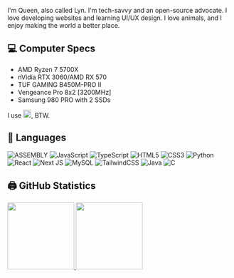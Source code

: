 I'm Queen, also called Lyn. I'm tech-savvy and an open-source advocate. I love developing websites and learning UI/UX design. I love animals, and I enjoy making the world a better place. 

## 💻 Computer Specs
- AMD Ryzen 7 5700X
- nVidia RTX 3060/AMD RX 570
- TUF GAMING B450M-PRO II
- Vengeance Pro 8x2 [3200MHz]
- Samsung 980 PRO with 2 SSDs

I use <img height=18 src="https://upload.wikimedia.org/wikipedia/commons/5/5d/Al-logo.svg" />, BTW.

## 📖 Languages

![ASSEMBLY](https://img.shields.io/badge/_-ASSEMBLY-6E4C13.svg?style=for-the-badge&logo=assembly&logoColor=white)
![JavaScript](https://img.shields.io/badge/javascript-%23323330.svg?style=for-the-badge&logo=javascript&logoColor=%23F7DF1E)
![TypeScript](https://img.shields.io/badge/typescript-%23007ACC.svg?style=for-the-badge&logo=typescript&logoColor=white)
![HTML5](https://img.shields.io/badge/html5-%23E34F26.svg?style=for-the-badge&logo=html5&logoColor=white)
![CSS3](https://img.shields.io/badge/css3-%231572B6.svg?style=for-the-badge&logo=css3&logoColor=white)
![Python](https://img.shields.io/badge/python-3670A0?style=for-the-badge&logo=python&logoColor=ffdd54)
![React](https://img.shields.io/badge/React-000000?style=for-the-badge&logo=react)
![Next JS](https://img.shields.io/badge/NextJS-black?style=for-the-badge&logo=next.js&logoColor=white)
![MySQL](https://img.shields.io/badge/mysql-%2300f.svg?style=for-the-badge&logo=mysql&logoColor=white)
![TailwindCSS](https://img.shields.io/badge/tailwindcss-%2338B2AC.svg?style=for-the-badge&logo=tailwind-css&logoColor=white)
![Java](https://img.shields.io/badge/java-%23ED8B00.svg?style=for-the-badge&logo=openjdk&logoColor=white)
![C](https://img.shields.io/badge/c-%2300599C.svg?style=for-the-badge&logo=c&logoColor=white)

## 🖨️ GitHub Statistics

<a href="#">
<img height=150 src="https://github-readme-stats.vercel.app/api?username=0xqueen&show_icons=true&theme=transparent&border_radius=2.5&layout=compact" />
</a>
<a href="#">
<img height=150 src="https://github-readme-stats.vercel.app/api/top-langs?username=0xqueen&show_icons=true&layout=compact&langs_count=8&border_radius=2.5&theme=transparent" />
</a>
